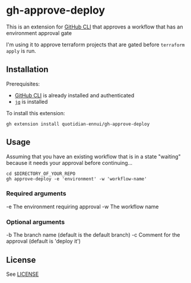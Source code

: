 # gh-approve-deploy

This is an extension for [GitHub CLI](https://cli.github.com/) that approves a workflow that has an environment approval gate

I'm using it to approve terraform projects that are gated before `terraform apply` is run.

## Installation

Prerequisites:
 * [GitHub CLI](https://cli.github.com/) is already installed and authenticated
 * [`jq`](https://stedolan.github.io/jq/) is installed

To install this extension:

```
gh extension install quotidian-ennui/gh-approve-deploy
```

## Usage

Assuming that you have an existing workflow that is in a state "waiting" because it needs your approval before continuing...

```
cd $DIRECTORY_OF_YOUR_REPO
gh approve-deploy -e 'environment' -w 'workflow-name'
```

### Required arguments
  -e  The environment requiring approval
  -w  The workflow name

### Optional arguments
  -b The branch name (default is the default branch)
  -c Comment for the approval (default is 'deploy it')

## License

See [LICENSE](./LICENSE)